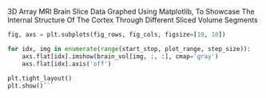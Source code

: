 3D Array MRI Brain Slice Data Graphed Using Matplotlib, To Showcase The Internal Structure Of The Cortex Through Different Sliced Volume Segments  



```python
fig, axs = plt.subplots(fig_rows, fig_cols, figsize=[10, 10])

for idx, img in enumerate(range(start_stop, plot_range, step_size)):
    axs.flat[idx].imshow(brain_vol[img, :, :], cmap='gray')
    axs.flat[idx].axis('off')
        
plt.tight_layout()
plt.show()```
